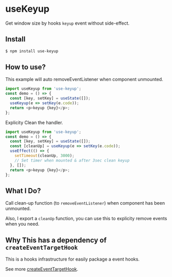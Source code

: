 # useKeyup

Get window size by hooks `keyup` event without side-effect.

## Install

```sh
$ npm install use-keyup
```

## How to use?

This example will auto removeEventListener when component unmounted.

```javascript
import useKeyup from 'use-keyup';
const demo = () => {
  const [key, setKey] = useState([]);
  useKeyup(e => setKey(e.code));
  return <p>keyup {key}</p>;
};
```

Explicity Clean the handler.

```javascript
import useKeyup from 'use-keyup';
const demo = () => {
  const [key, setKey] = useState([]);
  const [cleanUp] = useKeyup(e => setKey(e.code));
  useEffect(() => {
    setTimeout(cleanUp, 3000);
    // Set timer when mounted & after 3sec clean keyup
  }, []);
  return <p>keyup {key}</p>;
};
```

## What I Do?

Call clean-up function (to `removeEventListener`) when component has been unmounted.

Also, I export a `cleanUp` function, you can use this to explicity remove events when you need.

## Why This has a dependency of `createEventTargetHook`

This is a hooks infrastructure for easily package a event hooks.

See more [createEventTargetHook](https://github.com/realdennis/createEventTargetHook/).
